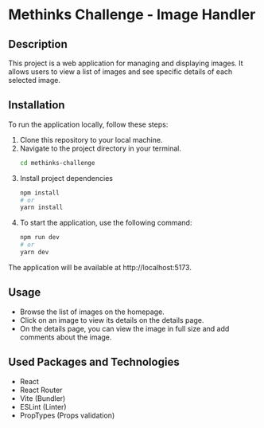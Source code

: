 # Methinks Challenge - Image Handler

## Description

This project is a web application for managing and displaying images. It allows users to view a list of images and see specific details of each selected image.

## Installation

To run the application locally, follow these steps:

1. Clone this repository to your local machine.
2. Navigate to the project directory in your terminal.
   ```sh
   cd methinks-challenge
   ```
3. Install project dependencies
   ```sh
   npm install
   # or
   yarn install
   ```
4. To start the application, use the following command:
   ```sh
   npm run dev
   # or
   yarn dev
   ```

The application will be available at http://localhost:5173.

## Usage

- Browse the list of images on the homepage.
- Click on an image to view its details on the details page.
- On the details page, you can view the image in full size and add comments about the image.

## Used Packages and Technologies

- React
- React Router
- Vite (Bundler)
- ESLint (Linter)
- PropTypes (Props validation)

